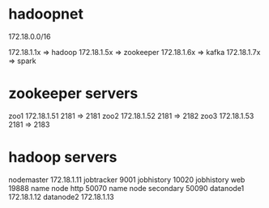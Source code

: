 
# hadoopnet
172.18.0.0/16

172.18.1.1x => hadoop
172.18.1.5x => zookeeper
172.18.1.6x => kafka
172.18.1.7x => spark

# zookeeper servers
zoo1			172.18.1.51			2181 =>	2181
zoo2			172.18.1.52			2181 => 2182
zoo3			172.18.1.53			2181 => 2183

# hadoop servers
nodemaster		172.18.1.11
				jobtracker 9001
				jobhistory 10020
				jobhistory web 19888
				name node http 50070
				name node secondary 50090
datanode1		172.18.1.12
datanode2		172.18.1.13

